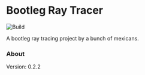 # Bootleg Ray Tracer
![Build](https://github.com/MooreMachine/bootleg-raytracer/workflows/Build/badge.svg)

A bootleg ray tracing project by a bunch of mexicans.

### About

Version: 0.2.2
